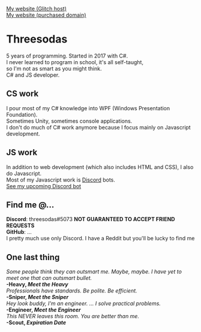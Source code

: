 [My website (Glitch host)](https://threesodas.glitch.me)<br>
[My website (purchased domain)](https://threesodas.xyz)<br>
# Threesodas
5 years of programming. Started in 2017 with C#.<br>
I never learned to program in school, it's all self-taught,<br>so I'm not as smart as you might think.<br>
C# and JS developer.<br>
## CS work
I pour most of my C# knowledge into WPF (Windows Presentation Foundation).<br>Sometimes Unity, sometimes console applications.
<br>I don't do much of C# work anymore because I focus mainly on Javascript development.
## JS work
In addition to web development (which also includes HTML and CSS), I also do Javascript.<br>
Most of my Javascript work is [Discord](https://discord.com) bots.<br>
[See my upcoming Discord bot](https://github.com/Soft-Drinks-Software/SodaBot)
## Find me @...
**Discord**: threesodas#5073 **NOT GUARANTEED TO ACCEPT FRIEND REQUESTS**<br>
**GitHub**: ...<br>
I pretty much use only Discord. I have a Reddit but you'll be lucky to find me
## One last thing
*Some people think they can outsmart me. Maybe, maybe. I have yet to meet one that can outsmart bullet.*<br>
**-Heavy, *Meet the Heavy***<br>
*Professionals have standards. Be polite. Be efficient.*<br>
**-Sniper, *Meet the Sniper***<br>
*Hey look buddy, I'm an engineer. ... I solve practical problems.*<br>
**-Engineer, *Meet the Engineer***<br>
*This NEVER leaves this room. You are better than me.*<br>
**-Scout, *Expiration Date***
